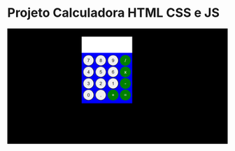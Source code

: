 # Projeto Calculadora HTML CSS e JS

<img alt="Como ficou nossa calculadora" src="./calculadora.png" />
